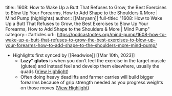 title:: 1608: How to Wake Up a Butt That Refuses to Grow, the Best Exercises to Blow Up Your Forearms, How to Add Shape to the Shoulders & More | Mind Pump (highlights)
author:: [[Maryann]]
full-title:: "1608: How to Wake Up a Butt That Refuses to Grow, the Best Exercises to Blow Up Your Forearms, How to Add Shape to the Shoulders & More | Mind Pump"
category:: #articles
url:: https://podcastnotes.org/mind-pump/1608-how-to-wake-up-a-butt-that-refuses-to-grow-the-best-exercises-to-blow-up-your-forearms-how-to-add-shape-to-the-shoulders-more-mind-pump/

- Highlights first synced by [[Readwise]] [[Mar 10th, 2023]]
	- **Lazy” glutes** is when you don’t feel the exercise in the target muscle (glutes) and instead feel and develop them elsewhere, usually the quads ([View Highlight](https://read.readwise.io/read/01gv2vbxrzs18e3j7g87r5889f))
	- Often doing heavy deadlifts and farmer carries will build bigger forearms because of grip strength needed as you progress weights on those moves ([View Highlight](https://read.readwise.io/read/01gv2vck4wg4xa84nn8c7jyj3q))